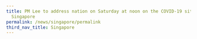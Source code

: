 ```yaml
---
title: PM Lee to address nation on Saturday at noon on the COVID-19 situation in
  Singapore
permalink: /news/singapore/permalink
third_nav_title: Singapore
---
```

